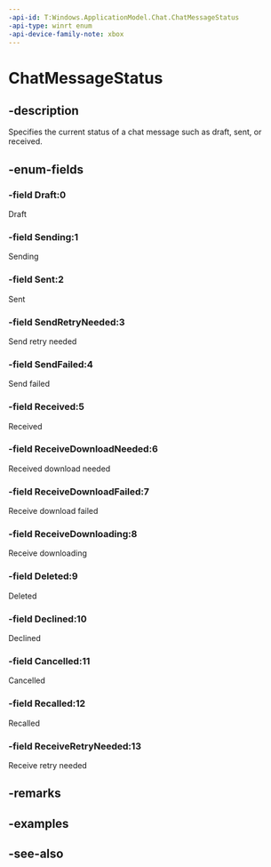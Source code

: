 ```yaml
---
-api-id: T:Windows.ApplicationModel.Chat.ChatMessageStatus
-api-type: winrt enum
-api-device-family-note: xbox
---
```


<!-- Enumeration syntax
public enum Windows.ApplicationModel.Chat.ChatMessageStatus : int
-->

# ChatMessageStatus

## -description
Specifies the current status of a chat message such as draft, sent, or received.

## -enum-fields
### -field Draft:0
Draft

### -field Sending:1
Sending

### -field Sent:2
Sent

### -field SendRetryNeeded:3
Send retry needed

### -field SendFailed:4
Send failed

### -field Received:5
Received

### -field ReceiveDownloadNeeded:6
Received download needed

### -field ReceiveDownloadFailed:7
Receive download failed

### -field ReceiveDownloading:8
Receive downloading

### -field Deleted:9
Deleted

### -field Declined:10
Declined

### -field Cancelled:11
Cancelled

### -field Recalled:12
Recalled

### -field ReceiveRetryNeeded:13
Receive retry needed


## -remarks

## -examples

## -see-also